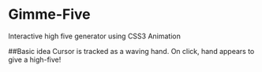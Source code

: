# Gimme-Five
Interactive high five generator using CSS3 Animation

##Basic idea
Cursor is tracked as a waving hand.
On click, hand appears to give a high-five!